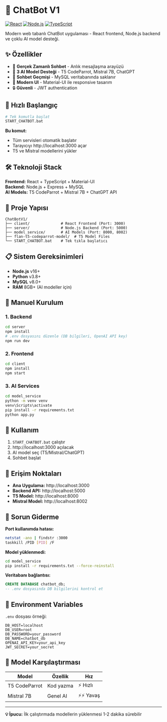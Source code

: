 # 🤖 ChatBot V1

[![React](https://img.shields.io/badge/React-19.1.0-blue.svg)](https://reactjs.org/)
[![Node.js](https://img.shields.io/badge/Node.js-Backend-green.svg)](https://nodejs.org/)
[![TypeScript](https://img.shields.io/badge/TypeScript-Strongly%20Typed-blue.svg)](https://www.typescriptlang.org/)

Modern web tabanlı ChatBot uygulaması - React frontend, Node.js backend ve çoklu AI model desteği.

## ✨ Özellikler

- 💬 **Gerçek Zamanlı Sohbet** - Anlık mesajlaşma arayüzü
- 🤖 **3 AI Model Desteği** - T5 CodeParrot, Mistral 7B, ChatGPT
- 💾 **Sohbet Geçmişi** - MySQL veritabanında saklanır
- 🎨 **Modern UI** - Material-UI ile responsive tasarım
- 🔒 **Güvenli** - JWT authentication

## 🚀 Hızlı Başlangıç

```bash
# Tek komutla başlat
START_CHATBOT.bat
```

**Bu komut:**
- Tüm servisleri otomatik başlatır
- Tarayıcıyı http://localhost:3000 açar
- T5 ve Mistral modellerini yükler

## 🛠️ Teknoloji Stack

**Frontend:** React + TypeScript + Material-UI  
**Backend:** Node.js + Express + MySQL  
**AI Models:** T5 CodeParrot + Mistral 7B + ChatGPT API  

## 📂 Proje Yapısı

```
ChatBotV1/
├── client/              # React Frontend (Port: 3000)
├── server/              # Node.js Backend (Port: 5000)
├── model_service/       # AI Models (Port: 8000, 8002)
├── flan-t5-codeparrot-model/  # T5 Model Files
└── START_CHATBOT.bat    # Tek tıkla başlatıcı
```

## 📋 Sistem Gereksinimleri

- **Node.js** v16+
- **Python** v3.8+
- **MySQL** v8.0+
- **RAM** 8GB+ (AI modeller için)

## 🔧 Manuel Kurulum

### 1. Backend
```bash
cd server
npm install
# .env dosyasını düzenle (DB bilgileri, OpenAI API key)
npm run dev
```

### 2. Frontend
```bash
cd client
npm install
npm start
```

### 3. AI Services
```bash
cd model_service
python -m venv venv
venv\Scripts\activate
pip install -r requirements.txt
python app.py
```

## 📱 Kullanım

1. `START_CHATBOT.bat` çalıştır
2. http://localhost:3000 açılacak
3. AI model seç (T5/Mistral/ChatGPT)
4. Sohbet başlat

## 🔗 Erişim Noktaları

- **Ana Uygulama:** http://localhost:3000
- **Backend API:** http://localhost:5000
- **T5 Model:** http://localhost:8000
- **Mistral Model:** http://localhost:8002

## 🐛 Sorun Giderme

**Port kullanımda hatası:**
```bash
netstat -ano | findstr :3000
taskkill /PID [PID] /F
```

**Model yüklenmedi:**
```bash
cd model_service
pip install -r requirements.txt --force-reinstall
```

**Veritabanı bağlantısı:**
```sql
CREATE DATABASE chatbot_db;
-- .env dosyasında DB bilgilerini kontrol et
```

## 📝 Environment Variables

`.env` dosyası örneği:
```env
DB_HOST=localhost
DB_USER=root
DB_PASSWORD=your_password
DB_NAME=chatbot_db
OPENAI_API_KEY=your_api_key
JWT_SECRET=your_secret
```

## 🎯 Model Karşılaştırması

| Model | Özellik | Hız |
|-------|---------|-----|
| T5 CodeParrot | Kod yazma | ⚡ Hızlı |
| Mistral 7B | Genel AI | ⚡⚡ Yavaş |

---

**💡 İpucu:** İlk çalıştırmada modellerin yüklenmesi 1-2 dakika sürebilir
